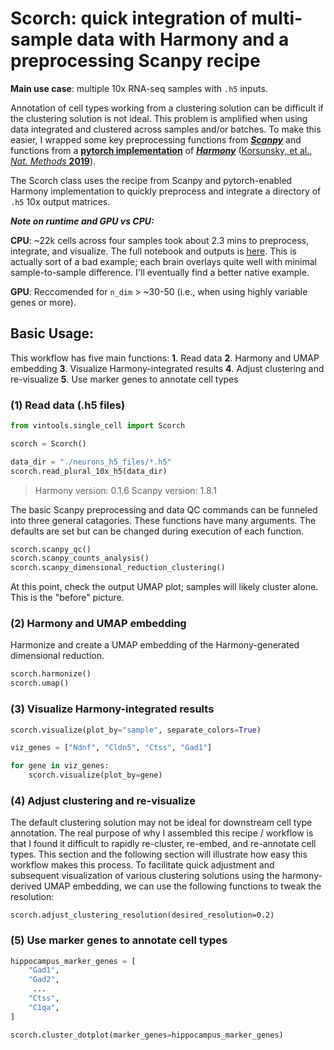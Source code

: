 # Scorch: quick integration of multi-sample data with Harmony and a preprocessing Scanpy recipe

**Main use case**: multiple 10x RNA-seq samples with `.h5` inputs. 

Annotation of cell types working from a clustering solution can be difficult if the clustering solution is not ideal. This problem is amplified when using data integrated and clustered across samples and/or batches. To make this easier, I wrapped some key preprocessing functions from [***Scanpy***](https://scanpy.readthedocs.io/en/stable/) and functions from a [**pytorch implementation**](https://github.com/lilab-bcb/harmony-pytorch) of [***Harmony***](https://github.com/immunogenomics/harmony) ([Korsunsky, et al., *Nat. Methods* **2019**](https://www.nature.com/articles/s41592-019-0619-0)).

The Scorch class uses the recipe from Scanpy and pytorch-enabled Harmony implementation to quickly preprocess and integrate a directory of `.h5` 10x output matrices. 

***Note on runtime and GPU vs CPU:*** 

**CPU**: ~22k cells across four samples took about 2.3 mins to preprocess, integrate, and visualize. The full notebook and outputs is [here](https://github.com/mvinyard/vintools/blob/main/notebooks/Scorch_example_4xBrain_10x.ipynb). This is actually sort of a bad example; each brain overlays quite well with minimal sample-to-sample difference. I'll eventually find a better native example. 

**GPU**: Reccomended for `n_dim` > ~30-50 (i.e., when using highly variable genes or more). 

## Basic Usage:

This workflow has five main functions:
**1**. Read data
**2**. Harmony and UMAP embedding
**3**. Visualize Harmony-integrated results
**4**. Adjust clustering and re-visualize
**5**. Use marker genes to annotate cell types

### (1) Read data (.h5 files)

```python
from vintools.single_cell import Scorch

scorch = Scorch()

data_dir = "./neurons_h5_files/*.h5"
scorch.read_plural_10x_h5(data_dir)
```
>Harmony version: 0.1.6
Scanpy version: 1.8.1


The basic Scanpy preprocessing and data QC commands can be funneled into three general catagories. These functions have many arguments. The defaults are set but can be changed during execution of each function. 

```python
scorch.scanpy_qc()
scorch.scanpy_counts_analysis()
scorch.scanpy_dimensional_reduction_clustering()
```
At this point, check the output UMAP plot; samples will likely cluster alone. This is the "before" picture.

### (2) Harmony and UMAP embedding

Harmonize and create a UMAP embedding of the Harmony-generated dimensional reduction. 
```python
scorch.harmonize()
scorch.umap()
```

### (3) Visualize Harmony-integrated results
```python
scorch.visualize(plot_by="sample", separate_colors=True)

viz_genes = ["Ndnf", "Cldn5", "Ctss", "Gad1"]

for gene in viz_genes:
    scorch.visualize(plot_by=gene)
```

### (4) Adjust clustering and re-visualize
The default clustering solution may not be ideal for downstream cell type annotation. The real purpose of why I assembled this recipe / workflow is that I found it difficult to rapidly re-cluster, re-embed, and re-annotate cell types. This section and the following section will illustrate how easy this workflow makes this process.  To facilitate quick adjustment and subsequent visualization of various clustering solutions using the harmony-derived UMAP embedding, we can use the following functions to tweak the resolution: 

```
scorch.adjust_clustering_resolution(desired_resolution=0.2)
```

### (5) Use marker genes to annotate cell types

```python
hippocampus_marker_genes = [
    "Gad1",
    "Gad2",
     ...
    "Ctss",
    "C1qa",
]

scorch.cluster_dotplot(marker_genes=hippocampus_marker_genes)
```
